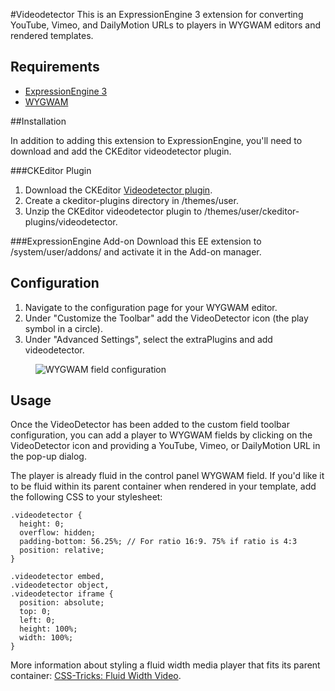 #Videodetector
This is an ExpressionEngine 3 extension for converting YouTube, Vimeo, and DailyMotion URLs to players in WYGWAM editors and rendered templates.

## Requirements
 - [ExpressionEngine 3](https://ellislab.com/expressionengine)
 - [WYGWAM](https://devot-ee.com/add-ons/wygwam)

##Installation

In addition to adding this extension to ExpressionEngine, you'll need to download and add the CKEditor videodetector plugin.

###CKEditor Plugin
1. Download the CKEditor [Videodetector plugin](http://ckeditor.com/addon/videodetector).
2. Create a ckeditor-plugins directory in /themes/user.
3. Unzip the CKEditor videodetector plugin to /themes/user/ckeditor-plugins/videodetector. 

###ExpressionEngine Add-on
Download this EE extension to /system/user/addons/ and activate it in the Add-on manager.

## Configuration
1. Navigate to the configuration page for your WYGWAM editor.
2. Under "Customize the Toolbar" add the VideoDetector icon (the play symbol in a circle).
3. Under "Advanced Settings", select the extraPlugins and add videodetector.

<figure>
	<img src="http://panchesco.com/media/mywygwam-videodetector-config.png" alt="WYGWAM field configuration">
</figure>

## Usage
Once the VideoDetector has been added to the custom field toolbar configuration, you can add a player to WYGWAM fields by clicking on the VideoDetector icon and providing a YouTube, Vimeo, or DailyMotion URL in the pop-up dialog.

The player is already fluid in the control panel WYGWAM field. If you'd like it to be fluid within its parent container when rendered in your template, add the following CSS to your stylesheet: 
```
.videodetector {
  height: 0;
  overflow: hidden;
  padding-bottom: 56.25%; // For ratio 16:9. 75% if ratio is 4:3
  position: relative;
}

.videodetector embed,
.videodetector object,
.videodetector iframe {
  position: absolute;
  top: 0;
  left: 0;
  height: 100%;
  width: 100%;
}
```

More information about styling a fluid width media player that fits its parent container: [CSS-Tricks: Fluid Width Video](https://css-tricks.com/NetMag/FluidWidthVideo/Article-FluidWidthVideo.php).







